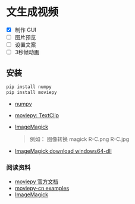 <!--
 * @Author: “ifredom” ifredomvip@gmail.com
 * @Date: 2023-07-17 16:58:53
 * @LastEditors: “ifredom” ifredomvip@gmail.com
 * @LastEditTime: 2023-07-17 22:13:07
 * @FilePath: \createVideo\readme.md
 * @Description: 这是默认设置,请设置`customMade`, 打开koroFileHeader查看配置 进行设置: https://github.com/OBKoro1/koro1FileHeader/wiki/%E9%85%8D%E7%BD%AE
-->

# 文生成视频

- [x] 制作 GUI
- [ ] 图片预览
- [ ] 设置文案
- [ ] 3秒帧动画

## 安装

```bash
pip install numpy
pip install moviepy
```

- [numpy](https://numpy.org/install/)
- [moviepy: TextClip](https://moviepy-tburrows13.readthedocs.io/en/improve-docs/install.html)
- [ImageMagick](https://www.imagemagick.org/script/index.php)
  > 例如： 图像转换 magick R-C.png R-C.jpg

- [ImageMagick download windows64-dll](ImageMagick-7.1.1-13-Q16-x64-dll.exe)

### 阅读资料

- [moviepy 官方文档](https://moviepy-tburrows13.readthedocs.io/en/improve-docs/index.html)
- [moviepy-cn examples](https://github.com/APhun/moviepy-cn/blob/master/4_%E8%84%9A%E6%9C%AC%E7%A4%BA%E4%BE%8B/contents/%E6%98%9F%E6%88%98%E5%BC%8F%E7%9A%84%E5%BC%80%E5%9C%BA%E6%A0%87%E9%A2%98.md)
- [ImageMagick
]()
